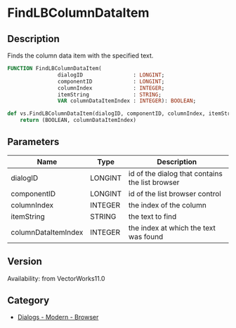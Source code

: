 # FindLBColumnDataItem

## Description
Finds the column data item with the specified text.

```pascal
FUNCTION FindLBColumnDataItem(
				dialogID                : LONGINT;
				componentID             : LONGINT;
				columnIndex             : INTEGER;
				itemString              : STRING;
				VAR columnDataItemIndex : INTEGER): BOOLEAN;
```

```python
def vs.FindLBColumnDataItem(dialogID, componentID, columnIndex, itemString):
    return (BOOLEAN, columnDataItemIndex)
```

## Parameters
|Name|Type|Description|
|---|---|---|
|dialogID|LONGINT|id of the dialog that contains the list browser|
|componentID|LONGINT|id of the list browser control|
|columnIndex|INTEGER|the index of the column|
|itemString|STRING|the text to find|
|columnDataItemIndex|INTEGER|the index at which the text was found|

## Version
Availability: from VectorWorks11.0

## Category
* [Dialogs - Modern - Browser](../Categories/Dialogs%20-%20Modern%20-%20Browser.md)

